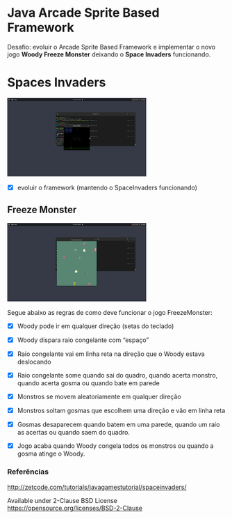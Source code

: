 # Java Arcade Sprite Based Framework

Desafio: evoluir o Arcade Sprite Based Framework e implementar
o novo jogo __Woody Freeze Monster__ deixando o __Space Invaders__
funcionando.

#  Spaces Invaders

![Spaces Invaders](docs/space_invaders.gif)

- [x]  evoluir o framework (mantendo o SpaceInvaders funcionando)



## Freeze Monster

![Woody Freeze Monster](docs/freezeMonster.gif)

Segue abaixo as regras de como deve funcionar o jogo FreezeMonster:

- [x]  Woody pode ir em qualquer direção (setas do teclado)

- [x] Woody dispara raio congelante com “espaço”

- [x] Raio congelante vai em linha reta na direção que o Woody estava deslocando

- [x] Raio congelante some quando sai do quadro, quando acerta monstro, quando acerta gosma ou quando bate em parede

- [x] Monstros se movem aleatoriamente em qualquer direção

- [x] Monstros soltam gosmas que escolhem uma direção e vão em linha reta

- [x] Gosmas desaparecem quando batem em uma parede, quando um raio as acertas ou quando saem do quadro.

- [x] Jogo acaba quando  Woody congela todos os monstros ou quando a gosma atinge o Woody.



### Referências

http://zetcode.com/tutorials/javagamestutorial/spaceinvaders/

Available under 2-Clause BSD License https://opensource.org/licenses/BSD-2-Clause  
